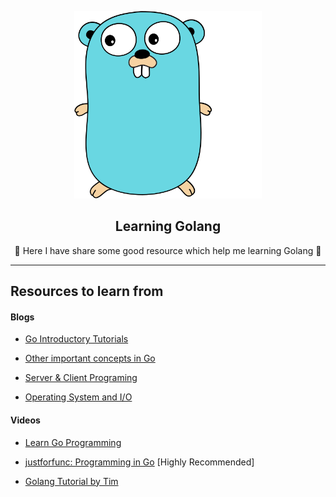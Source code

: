<p align="center">
    <img src="../assets/icon.png" height=300>
    </br>
      <h2 align="center">Learning Golang </h2>
</p>

<p align="center">
   🚀 Here I have share some good resource which help me learning Golang
    🚀
</p>

---

## Resources to learn from

#### Blogs

- [Go Introductory Tutorials](https://medium.com/rungo/go-introductory-tutorials-896aeda0fb8a)

- [Other important concepts in Go](https://medium.com/rungo/other-important-concepts-in-go-d00980a14546)

- [Server & Client Programing ](https://medium.com/rungo/http-server-client-programing-de0105b0744c)

- [Operating System and I/O ](https://medium.com/rungo/operating-system-and-i-o-a08684076adb)

#### Videos

- [Learn Go Programming](https://www.youtube.com/watch?v=YS4e4q9oBaU&t=21049s)

- [justforfunc: Programming in Go](https://www.youtube.com/channel/UC_BzFbxG2za3bp5NRRRXJSw) [Highly Recommended]

- [Golang Tutorial by Tim ](https://www.youtube.com/watch?v=75lJDVT1h0s&list=PLzMcBGfZo4-mtY_SE3HuzQJzuj4VlUG0q)
